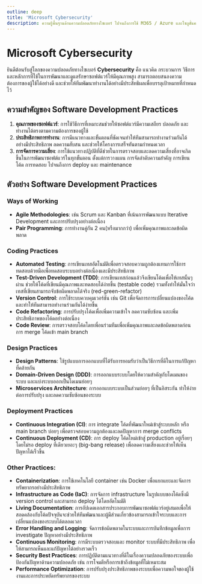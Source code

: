 ```yaml
---
outline: deep
title: 'Microsoft Cybersecurity'
description: ความรู้พื้นฐานด้านความปลอดภัยทางไซเบอร์ ไปจนถึงการใช้ M365 / Azure และโซลูชั่นความปลอดภัยของ Microsoft
---
```


# Microsoft Cybersecurity
ยินดีต้อนรับสู่โลกของความปลอดภัยทางไซเบอร์ **Cybersecurity** คือ แนวคิด กระบวนการ วิธีการ และหลักการที่ใช้ในการพัฒนาและดูแลรักษาซอฟต์แวร์ให้มีคุณภาพสูง สามารถตอบสนองความต้องการของผู้ใช้ได้อย่างดี และช่วยให้ทีมพัฒนาทำงานได้อย่างมีประสิทธิผลเพื่อบรรลุเป้าหมายที่กำหนดไว้

## ความสำคัญของ Software Development Practices
1. **คุณภาพของซอฟต์แวร์**: การใช้วิธีการที่เหมาะสมช่วยให้ซอฟต์แวร์มีความเสถียร ปลอดภัย และทำงานได้ตรงตามความต้องการของผู้ใช้
2. **ประสิทธิภาพการทำงาน**: การมีแนวทางและขั้นตอนที่ชัดเจนทำให้ทีมสามารถทำงานร่วมกันได้อย่างมีประสิทธิภาพ ลดความสับสน และช่วยให้โครงการเสร็จทันตามกำหนดเวลา
3. **การจัดการความเสี่ยง**: การใช้แนวทางปฏิบัติที่ดีช่วยในการตรวจสอบและลดความเสี่ยงที่อาจเกิดขึ้นในการพัฒนาซอฟต์แวร์ในทุกขั้นตอน ตั้งแต่การวางแผน การจัดลำดับความสำคัญ การเขียนโค้ด การทดสอบ ไปจนถึงการ deploy และ maintenance

## ตัวอย่าง Software Development Practices
### Ways of Working
- **Agile Methodologies**: เช่น Scrum และ Kanban ที่เน้นการพัฒนาแบบ Iterative Development และการปรับปรุงอย่างต่อเนื่อง
- **Pair Programming**: การทำงานคู่กัน 2 คน(หรือมากกว่า) เพื่อเพิ่มคุณภาพและลดข้อผิดพลาด

### Coding Practices
- **Automated Testing**: การเขียนเทสอัตโนมัติเพื่อตรวจสอบความถูกต้องแทนการใช้การทดสอบด้วยมือเพื่อทดสอบระบบอย่างต่อเนื่องและมีประสิทธิภาพ
- **Test-Driven Development (TDD)**: การเขียนเทสก่อนแล้วจึงเขียนโค้ดเพื่อให้เทสนั้นๆ ผ่าน ช่วยให้โค้ดที่เขียนมีคุณภาพและทดสอบได้ง่ายขึ้น (testable code) รวมทั้งทำให้มั่นใจว่าเทสที่เขียนสามารถจับข้อผิดพลาดได้จริง (red-green-refactor)
- **Version Control**: การใช้ระบบควบคุมเวอร์ชัน เช่น Git เพื่อจัดการการเปลี่ยนแปลงของโค้ด และทำให้ทีมสามารถทำงานร่วมกันได้ง่ายขึ้น
- **Code Refactoring**: การปรับปรุงโค้ดเพื่อเพิ่มความเข้าใจ ลดความซับซ้อน และเพิ่มประสิทธิภาพของโค้ดอย่างต่อเนื่อง
- **Code Review**: การตรวจสอบโค้ดโดยเพื่อนร่วมทีมเพื่อเพิ่มคุณภาพและลดข้อผิดพลาดก่อนการ merge โค้ดเข้า main branch

### Design Practices
- **Design Patterns**: ใช้รูปแบบการออกแบบที่ได้รับการยอมรับว่าเป็นวิธีการที่ดีในการแก้ปัญหาที่คล้ายกัน
- **Domain-Driven Design (DDD)**: การออกแบบระบบโดยให้ความสำคัญกับโดเมนของระบบ และแบ่งระบบออกเป็นโดเมนย่อยๆ
- **Microservices Architecture**: การออกแบบระบบเป็นส่วนย่อยๆ ที่เป็นอิสระกัน ทำให้ง่ายต่อการปรับปรุง และลดความซับซ้อนของระบบ

### Deployment Practices
- **Continuous Integration (CI)**: การ integrate โค้ดที่พัฒนาใหม่เข้าสู่ระบบหลัก หรือ main branch บ่อยๆ เพื่อตรวจสอบความถูกต้องและลดปัญหาการ merge conflicts
- **Continuous Deployment (CD)**: การ deploy โค้ดใหม่เข้าสู่ production อยู่เรื่อยๆ โดยไม่รอ deploy ที่เดียวเยอะๆ (big-bang release) เพื่อลดความเสี่ยงและช่วยให้เห็นปัญหาได้เร็วขึ้น

### Other Practices:
- **Containerization**: การใช้เทคโนโลยี container เช่น Docker เพื่อแยกแยะและจัดการทรัพยากรอย่างมีประสิทธิภาพ
- **Infrastructure as Code (IaC)**: การจัดการ infrastructure ในรูปแบบของโค้ดซึ่งมี version control และสามารถ deploy ได้โดยอัตโนมัติ
- **Living Documentation**: การอัปเดตเอกสารประกอบการพัฒนาซอฟต์แวร์อยู่เสมอเพื่อให้สอดคล้องกับโค้ดปัจจุบันจะช่วยให้ทีมพัฒนาและผู้มีส่วนเกี่ยวข้องสามารถเข้าใจระบบและการเปลี่ยนแปลงของระบบได้ตลอดเวลา
- **Error Handling and Logging**: จัดการข้อผิดพลาดในระบบและการบันทึกข้อมูลเพื่อการ investigate ปัญหาอย่างมีประสิทธิภาพ
- **Continuous Monitoring**: การมีระบบตรวจสอบและ monitor ระบบที่มีประสิทธิภาพ เพื่อให้สามารถเห็นและแก้ปัญหาได้อย่างรวดเร็ว
- **Security Best Practices**: การปฏิบัติตามแนวทางที่ดีในเรื่องความปลอดภัยของระบบเพื่อป้องกันปัญหาด้านความปลอดภัย เช่น การโจมตีหรือการเข้าถึงข้อมูลที่ไม่เหมาะสม
- **Performance Optimization**: การปรับปรุงประสิทธิภาพของระบบเพื่อความพอใจของผู้ใช้งานและการประหยัดทรัพยากรของระบบ
